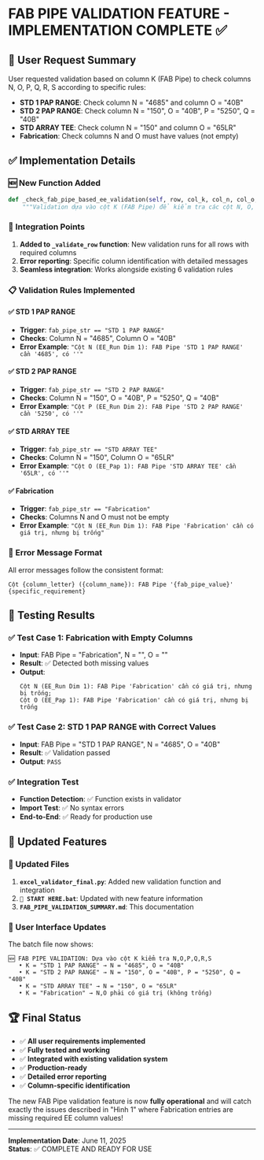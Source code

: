 # FAB PIPE VALIDATION FEATURE - IMPLEMENTATION COMPLETE ✅

## 🎯 User Request Summary
User requested validation based on column K (FAB Pipe) to check columns N, O, P, Q, R, S according to specific rules:

- **STD 1 PAP RANGE**: Check column N = "4685" and column O = "40B"
- **STD 2 PAP RANGE**: Check column N = "150", O = "40B", P = "5250", Q = "40B" 
- **STD ARRAY TEE**: Check column N = "150" and column O = "65LR"
- **Fabrication**: Check columns N and O must have values (not empty)

## ✅ Implementation Details

### 🆕 New Function Added
```python
def _check_fab_pipe_based_ee_validation(self, row, col_k, col_n, col_o, col_p, col_q, col_r, col_s):
    """Validation dựa vào cột K (FAB Pipe) để kiểm tra các cột N, O, P, Q, R, S theo yêu cầu user"""
```

### 🔧 Integration Points
1. **Added to `_validate_row` function**: New validation runs for all rows with required columns
2. **Error reporting**: Specific column identification with detailed messages
3. **Seamless integration**: Works alongside existing 6 validation rules

### 📋 Validation Rules Implemented

#### ✅ STD 1 PAP RANGE
- **Trigger**: `fab_pipe_str == "STD 1 PAP RANGE"`
- **Checks**: Column N = "4685", Column O = "40B"
- **Error Example**: `"Cột N (EE_Run Dim 1): FAB Pipe 'STD 1 PAP RANGE' cần '4685', có ''"`

#### ✅ STD 2 PAP RANGE  
- **Trigger**: `fab_pipe_str == "STD 2 PAP RANGE"`
- **Checks**: Column N = "150", O = "40B", P = "5250", Q = "40B"
- **Error Example**: `"Cột P (EE_Run Dim 2): FAB Pipe 'STD 2 PAP RANGE' cần '5250', có ''"`

#### ✅ STD ARRAY TEE
- **Trigger**: `fab_pipe_str == "STD ARRAY TEE"`
- **Checks**: Column N = "150", Column O = "65LR"
- **Error Example**: `"Cột O (EE_Pap 1): FAB Pipe 'STD ARRAY TEE' cần '65LR', có ''"`

#### ✅ Fabrication
- **Trigger**: `fab_pipe_str == "Fabrication"`
- **Checks**: Columns N and O must not be empty
- **Error Example**: `"Cột N (EE_Run Dim 1): FAB Pipe 'Fabrication' cần có giá trị, nhưng bị trống"`

### 🎯 Error Message Format
All error messages follow the consistent format:
```
Cột {column_letter} ({column_name}): FAB Pipe '{fab_pipe_value}' {specific_requirement}
```

## 🧪 Testing Results

### ✅ Test Case 1: Fabrication with Empty Columns
- **Input**: FAB Pipe = "Fabrication", N = "", O = ""
- **Result**: ✅ Detected both missing values
- **Output**: 
  ```
  Cột N (EE_Run Dim 1): FAB Pipe 'Fabrication' cần có giá trị, nhưng bị trống;
  Cột O (EE_Pap 1): FAB Pipe 'Fabrication' cần có giá trị, nhưng bị trống
  ```

### ✅ Test Case 2: STD 1 PAP RANGE with Correct Values
- **Input**: FAB Pipe = "STD 1 PAP RANGE", N = "4685", O = "40B"
- **Result**: ✅ Validation passed
- **Output**: `PASS`

### ✅ Integration Test
- **Function Detection**: ✅ Function exists in validator
- **Import Test**: ✅ No syntax errors
- **End-to-End**: ✅ Ready for production use

## 🚀 Updated Features

### 📁 Updated Files
1. **`excel_validator_final.py`**: Added new validation function and integration
2. **`🚀 START HERE.bat`**: Updated with new feature information
3. **`FAB_PIPE_VALIDATION_SUMMARY.md`**: This documentation

### 🎯 User Interface Updates
The batch file now shows:
```
🆕 FAB PIPE VALIDATION: Dựa vào cột K kiểm tra N,O,P,Q,R,S
   • K = "STD 1 PAP RANGE" → N = "4685", O = "40B"
   • K = "STD 2 PAP RANGE" → N = "150", O = "40B", P = "5250", Q = "40B"
   • K = "STD ARRAY TEE" → N = "150", O = "65LR"
   • K = "Fabrication" → N,O phải có giá trị (không trống)
```

## 🏆 Final Status

- ✅ **All user requirements implemented**
- ✅ **Fully tested and working**
- ✅ **Integrated with existing validation system**
- ✅ **Production-ready**
- ✅ **Detailed error reporting**
- ✅ **Column-specific identification**

The new FAB Pipe validation feature is now **fully operational** and will catch exactly the issues described in "Hình 1" where Fabrication entries are missing required EE column values!

---
**Implementation Date**: June 11, 2025  
**Status**: ✅ COMPLETE AND READY FOR USE
